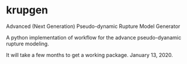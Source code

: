 # krupgen
Advanced (Next Generation) Pseudo-dynamic Rupture Model Generator 

A python implementation of workflow for the advance pseudo-dyanamic rupture modeling.

It will take a few months to get a working package.  January 13, 2020.
